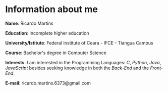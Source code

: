 <!DOCTYPE html>
<html lang="en">
    <head>
        <meta charset="UTF-8">
    </head>
    <body>
        <h1>Information about me</h1>
        <div>
            <p><b>Name</b>: Ricardo Martins</p>
            <p><b>Education</b>: Incomplete higher education</p>
            <p><b>University/Istitute</b>: Federal Institute of Ceara - IFCE - Tiangua Campus</p>
            <p><b>Course</b>: Bachelor's degree in Computer Science</p>
            <p><b>Interests</b>: I am interested in the Programming Languages: <em>C</em>, <em>Python</em>,
                                 <em>Java</em>, <em>JavaScript</em> besides seeking knowledge in both the 
                                 <em>Back-End</em> and the <em>Front-End</em>.</p>
            <p><b>E-mail</b>: ricardo.martins.6373@gmail.com</p>
        </div>
    </body>
</html>

<!---
RicardoMart922/RicardoMart922 is a ✨ special ✨ repository because its `README.md` (this file) appears on your GitHub profile.
You can click the Preview link to take a look at your changes.
--->
